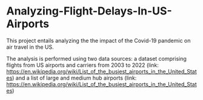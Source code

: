 # Analyzing-Flight-Delays-In-US-Airports


This project entails analyzing the the impact of the Covid-19 pandemic on air travel in the US. 

The analysis is performed using two data sources: a dataset comprising flights from US airports and carriers from 2003 to 2022 (link: https://en.wikipedia.org/wiki/List_of_the_busiest_airports_in_the_United_States) and a list of large and medium hub airports (link: https://en.wikipedia.org/wiki/List_of_the_busiest_airports_in_the_United_States)
